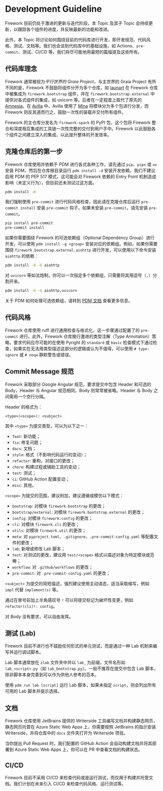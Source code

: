 # Development Guideline

Firework 目前仍处于激进的更新与迭代阶段，本 Topic 及其子 Topic 会持续更新，以跟踪各个组件的进度，并反映最新的功能和改进。

此外，本 Topic 将讨论如何围绕目前的代码库进行开发，即开发规范、代码风格、测试、文档等。我们也会谈到代码库中的基础设施，如 Actions、`pre-commit`、测试、CI/CD 等。我们将尽可能地用最短的篇幅提及这些所有。

## 代码库理念

Firework 通常被视为*平行世界的 Graia Project*，与主世界的 Graia Project 有所不同的是，Firework 不鼓励将组件分开为多个仓库，如 [launart](https://github.com/GraiaProject/launart) 在 Firework 仓库中被集成为 `firework.bootstrap` 组件，并在 `firework.bootstrap.external` 中提供对各式组件的集成，如 uvicorn 等。后者在一定程度上取代了原先的 [Amnesia](https://github.com/GraiaProject/Amnesia)。在 [Avilla](https://github.com/GraiaProject/Avilla) 中，Avilla 使用了 [Mina](https://github.com/GreyElaina/Mina) 将模块分为多个包进行分发，而 Firework 则反其道而行之，鼓励一次性的装载并交付所有组件。

Firework 的主仓库分发名为 `firework-spark` 的 PyPI 包，这个包将 Firework 整合和深度相互集成的工具链一次性完整的交付到用户手中。Firework 以此鼓励各个组件之间建立深入的集成，以此提升整体的开发效率。


## 克隆仓库后的第一步

Firework 仓库使用并依赖于 PDM 进行各式各种工作，请先通过 `pip`、`pipx` 或 `uv` 安装 PDM，然后在仓库根目录运行 `pdm install -d` 安装开发依赖。我们不建议启用 PDM 的 PEP 517 模式，这可能会对 Firework 依赖的 Entry Point 机制造成影响（未定义行为），但目前还未测试过这方面。

```sh
pdm install -d
```

我们强制使用 `pre-commit` 进行代码风格检查，因此请在克隆仓库后运行 `pre-commit install` 安装 `pre-commit` 钩子。如果未安装 `pre-commit`，请先安装 `pre-commit`。

```sh
pip install pre-commit
pre-commit install
```

如果你需要围绕 Firework 的可选依赖组（Optional Dependency Group）进行开发，可以使用 `pdm install -g <group>` 安装对应的依赖组。例如，如果你需要围绕 `firework.bootstrap.external.aiohttp` 进行开发，可以使用以下命令安装 `aiohttp` 的依赖：

```sh
pdm install -d -G aiohttp
```

对 `uvicorn` 等如法炮制，你可以一次指定多个依赖组，只需要将其用逗号（`,`）分割开来。

```sh
pdm install -d -G aiohttp,uvicorn
```

关于 PDM 如何处理可选依赖组，请转到 [PDM 文档](https://pdm-project.org/en/latest/reference/pep621/#optional-dependencies) 查看更多信息。

## 代码风格

Firework 仓库使用 ruff 进行通用检查与格式化，这一步骤通过配置了的 `pre-commit` 进行。此外，Firework 仓库推行激进的类型注解（Type Annotation）策略，要求代码应尽可能的在使用 Pyright 的 `standard` 或 `basic` 检查模式下通过检查，如果实在无法用类型描述这部分的逻辑或认为不值得，可以使用 `# type: ignore` 或 `# noqa` 静默警告或错误。

## Commit Message 规范

Firework 采取部分 Google Angular 规范，要求提交中包含 Header 和可选的 Body，Header 与 Angular 规范相同，Body 则常常被省略。Header 与 Body 之间需用一个空行分隔。

Header 的格式为：

```
<type>(<scope>): <subject>
```

其中 `<type>` 为提交类型，可以为以下之一：

- `feat`: 新功能；
- `fix`: 修复问题；
- `docs`: 文档；
- `style`: 格式（不影响代码运行的变动）；
- `refactor`: 重构，对接口的更改；
- `chore`: 构建过程或辅助工具的变动；
- `test`: 测试；
- `ci`: GitHub Action 配置变动；
- `misc`: 其他。

`<scope>` 为提交的范围，建议附加，建议遵循或模仿以下模式：

- `bootstrap`: 对模块 `firework.bootstrap` 的更改；
- `bootstrap/external`: 对模块 `firework.bootstrap.external` 的更改；
- `config`: 对模块 `firework.config` 的更改；
- `cli`: 对模块 `firework.cli` 的更改；
- `utils`: 对模块 `firework.util` 的更改；
- `meta`: 对 `pyproject.toml`、`.gitignore`、`.pre-commit-config.yaml` 等配置文件的更改；
- `lab`: 新增或修改 Lab 脚本；
- `test`: 对测试的更改，建议用 `test/<scope>` 格式以描述对象为特定模块或范畴；
- `workflow`: 对 `.github/workflows` 的更改；
- `pre-commit`: 对 `.pre-commit-config.yaml` 的更改；

`<subject>` 为提交的简短描述，强烈建议使用主动语态，适当采取缩写，例如 `impl` 代替 `implement(s)` 等。

通过在冒号前加上半角感叹号 `!` 可以将提交标记为破坏性变更，例如 `refactor(cli)!: config`。

对 Body 没有要求，可以自由发挥。

## 测试 (Lab)

Firework 目前不进行也不鼓励任何形式的单元测试，而是通过一种 Lab 机制来编写并运行调试脚本。

Lab 脚本通常放在 `zlab` 文件夹中并以 `lab_` 为前缀，文件名形如 `lab_<script>.py`（如 `lab_bootstrap.py`）。一般不推荐在提交中包含 Lab 脚本，除非脚本本身完善到可以作为供他人参考的范本。

使用 `pdm run lab [script]` 运行 Lab 脚本，如果未指定 `script`，则会列出所有可用的 Lab 脚本并提示选择。

## 文档

Firework 仓库使用 JetBrains 提供的 Writerside 工具编写文档并构建静态网页，静态网页托管在 Azure Static Web Apps 上，你需要按照 JetBrains 的指示安装 Writerside，并将仓库中的 `docs` 文件夹打开为 Writerside 项目。

当你提出 Pull Request 时，我们配置的 GitHub Action 会自动构建文档并将其部署到 Azure Static Web Apps 上，你可以在 PR 中查看文档的构建状态。

## CI/CD

Firework 目前不采用 CI/CD 来检查代码或是运行测试，而仅用于构建并托管文档。我们计划在未来引入 CI/CD 来检查代码风格、运行测试等。

